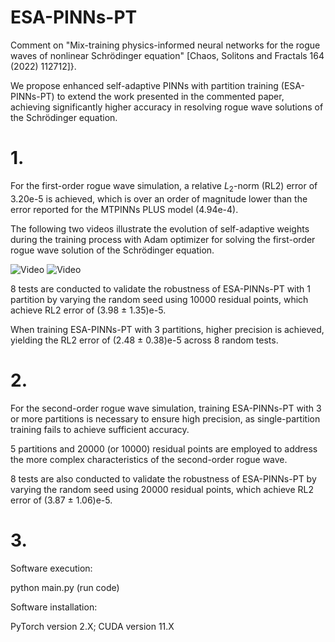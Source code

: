 # ESA-PINNs-PT

Comment on "Mix-training physics-informed neural networks for the rogue waves of nonlinear Schrödinger equation" [Chaos, Solitons and Fractals 164 (2022) 112712]}.

We propose enhanced self-adaptive PINNs with partition training (ESA-PINNs-PT) to extend the work presented in the commented paper, achieving significantly higher accuracy in resolving rogue wave solutions of the Schrödinger equation.

# 1.
For the first-order rogue wave simulation, a relative $L_2$-norm (RL2) error of 3.20e-5 is achieved, which is over an order of magnitude lower than the error reported for the MTPINNs PLUS model (4.94e-4).

The following two videos illustrate the evolution of self-adaptive weights during the training process with Adam optimizer for solving the first-order rogue wave solution of the Schrödinger equation.

![Video](https://github.com/wickweidr/ESA-PINNs-PT/blob/main/sa-sch-anim-u.gif)
![Video](https://github.com/wickweidr/ESA-PINNs-PT/blob/main/sa-sch-anim-v.gif)

8 tests are conducted to validate the robustness of ESA-PINNs-PT with 1 partition by varying the random seed using 10000 residual points, which achieve RL2 error of (3.98 $\pm$ 1.35)e-5.

When training ESA-PINNs-PT with 3 partitions, higher precision is achieved, yielding the RL2 error of (2.48 $\pm$ 0.38)e-5 across 8 random tests.

# 2.
For the second-order rogue wave simulation, training ESA-PINNs-PT with 3 or more partitions is necessary to ensure high precision, as single-partition training fails to achieve sufficient accuracy.

5 partitions and 20000 (or 10000) residual points are employed to address the more complex characteristics of the second-order rogue wave.

8 tests are also conducted to validate the robustness of ESA-PINNs-PT by varying the random seed using 20000 residual points, which achieve RL2 error of (3.87 $\pm$ 1.06)e-5.

# 3.
Software execution:

python main.py (run code)

Software installation:

PyTorch version 2.X; CUDA version 11.X
